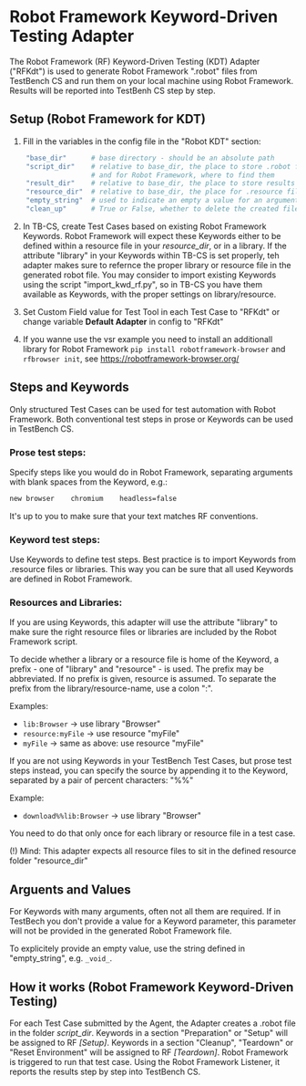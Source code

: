 # **Robot Framework Keyword-Driven Testing Adapter**

The Robot Framework (RF) Keyword-Driven Testing (KDT) Adapter ("RFKdt") is used to generate Robot Framework ".robot" files from TestBench CS and run them on your local machine using Robot Framework. Results will be reported into TestBenh CS step by step.

## **Setup (Robot Framework for KDT)**

1. Fill in the variables in the config file in the "Robot KDT" section:
    

```bash
    "base_dir"      # base directory - should be an absolute path
    "script_dir"    # relative to base_dir, the place to store .robot files in, 
                    # and for Robot Framework, where to find them
    "result_dir"    # relative to base_dir, the place to store results
    "resource_dir"  # relative to base_dir, the place for .resource files
    "empty_string"  # used to indicate an empty a value for an argument
    "clean_up"      # True or False, whether to delete the created files
```


2. In TB-CS, create Test Cases based on existing Robot Framework Keywords. Robot Framework will expect these Keywords either to be defined within a resource file in your *resource_dir*, or in a library. If the attribute "library" in your Keywords within TB-CS is set properly, teh adapter makes sure to refernce the proper library or resource file in the generated robot file. You may consider to import existing Keywords using the script "import_kwd_rf.py", so in TB-CS you have them available as Keywords, with the proper settings on library/resource.

3. Set Custom Field value for Test Tool in each Test Case to "RFKdt" or change variable **Default Adapter** in config to "RFKdt"

4. If you wanne use the vsr example you need to install an additionall library for Robot Framework `pip install robotframework-browser` and `rfbrowser init`, see https://robotframework-browser.org/

## Steps and Keywords

Only structured Test Cases can be used for test automation with Robot Framework.
Both conventional test steps in prose or Keywords can be used in TestBench CS.

### Prose test steps: 
Specify steps like you would do in Robot Framework, separating arguments with blank spaces from the Keyword, e.g.:
```bash 
new browser    chromium    headless=false 
```
It's up to you to make sure that your text matches RF conventions.

### Keyword test steps:
Use Keywords to define test steps. Best practice is to import Keywords from .resource files or libraries. This way you can be sure that all used Keywords are defined in Robot Framework.

### Resources and Libraries:
If you are using Keywords, this adapter will use the attribute "library" to make sure the right resource files or libraries are included by the Robot Framework script.

To decide whether a library or a resource file is home of the Keyword, a prefix - one of "library" and "resource" - is used. The prefix may be abbreviated. If no prefix is given, resource is assumed. To separate the prefix from the library/resource-name, use a colon ":".

Examples:

* `lib:Browser` -> use library "Browser"
* `resource:myFile` -> use resource "myFile"
* `myFile` -> same as above: use resource "myFile"

If you are not using Keywords in your TestBench Test Cases, but prose test steps instead, you can specify the source by appending it to the Keyword, separated by a pair of percent characters: "%%"

Example:
* `download%%lib:Browser` -> use library "Browser"

You need to do that only once for each library or resource file in a test case.

(!) Mind: This adapter expects all resource files to sit in the defined resource folder "resource_dir"

## Arguents and Values

For Keywords with many arguments, often not all them are required.
If in TestBech you don't provide a value for a Keyword parameter, this parameter will not be provided in the generated Robot Framework file.

To explicitely provide an empty value, use the string defined in "empty_string", e.g. `_void_`.


## **How it works (Robot Framework Keyword-Driven Testing)**

For each Test Case submitted by the Agent, the Adapter creates a .robot file in the folder *script_dir*. Keywords in a section "Preparation" or "Setup" will be assigned to RF *[Setup]*. Keywords in a section "Cleanup", "Teardown" or "Reset Environment" will be assigned to RF *[Teardown]*. Robot Framework is triggered to run that test case. Using the Robot Framework Listener, it reports the results step by step into TestBench CS.
